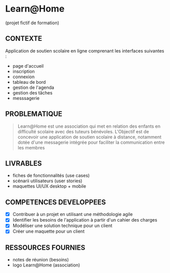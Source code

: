 # Learn@Home

(projet fictif de formation)

## CONTEXTE

Application de soutien scolaire en ligne comprenant les interfaces suivantes :

- page d'accueil
- inscription
- connexion
- tableau de bord
- gestion de l'agenda
- gestion des tâches
- messsagerie

## PROBLEMATIQUE

> Learn@Home est une association qui met en relation des enfants en difficulté scolaire avec des tuteurs bénévoles. L'Objectif est de concevoir une application de soutien scolaire à distance, notamment dotée d'une messagerie intégrée pour faciliter la communication entre les membres

## LIVRABLES

- fiches de fonctionnalités (use cases)
- scénarii utilisateurs (user stories)
- maquettes UI/UX desktop + mobile

## COMPETENCES DEVELOPPEES

- [x] Contribuer à un projet en utilisant une méthodologie agile
- [x] Identifier les besoins de l'application à partir d'un cahier des charges
- [x] Modéliser une solution technique pour un client
- [x] Créer une maquette pour un client

## RESSOURCES FOURNIES

- notes de réunion (besoins)
- logo Learn@Home (association)
